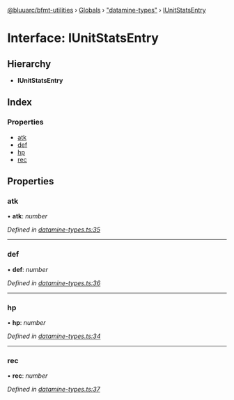 [@bluuarc/bfmt-utilities](../README.md) › [Globals](../globals.md) › ["datamine-types"](../modules/_datamine_types_.md) › [IUnitStatsEntry](_datamine_types_.iunitstatsentry.md)

# Interface: IUnitStatsEntry

## Hierarchy

* **IUnitStatsEntry**

## Index

### Properties

* [atk](_datamine_types_.iunitstatsentry.md#atk)
* [def](_datamine_types_.iunitstatsentry.md#def)
* [hp](_datamine_types_.iunitstatsentry.md#hp)
* [rec](_datamine_types_.iunitstatsentry.md#rec)

## Properties

###  atk

• **atk**: *number*

*Defined in [datamine-types.ts:35](https://github.com/BluuArc/bfmt-utilities/blob/c1a63e5/src/datamine-types.ts#L35)*

___

###  def

• **def**: *number*

*Defined in [datamine-types.ts:36](https://github.com/BluuArc/bfmt-utilities/blob/c1a63e5/src/datamine-types.ts#L36)*

___

###  hp

• **hp**: *number*

*Defined in [datamine-types.ts:34](https://github.com/BluuArc/bfmt-utilities/blob/c1a63e5/src/datamine-types.ts#L34)*

___

###  rec

• **rec**: *number*

*Defined in [datamine-types.ts:37](https://github.com/BluuArc/bfmt-utilities/blob/c1a63e5/src/datamine-types.ts#L37)*
